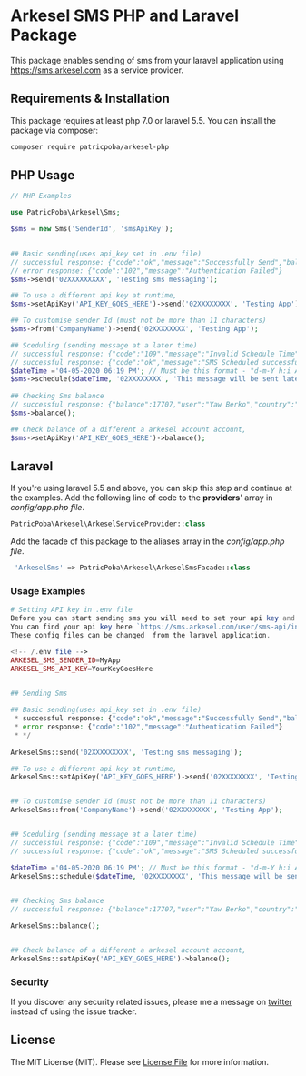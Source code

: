 # Arkesel SMS PHP and Laravel Package

<!-- [![Latest Version on Packagist](https://img.shields.io/packagist/v/patricpoba/arkesel-sms.svg?style=flat-square)](https://packagist.org/packages/patricpoba/arkesel-sms)
[![Build Status](https://img.shields.io/travis/patricpoba/arkesel-sms/master.svg?style=flat-square)](https://travis-ci.org/patricpoba/arkesel-sms)
[![Quality Score](https://img.shields.io/scrutinizer/g/patricpoba/arkesel-sms.svg?style=flat-square)](https://scrutinizer-ci.com/g/patricpoba/arkesel-sms)
[![Total Downloads](https://img.shields.io/packagist/dt/patricpoba/arkesel-sms.svg?style=flat-square)](https://packagist.org/packages/patricpoba/arkesel-sms) -->

This package enables sending of sms from your laravel application using https://sms.arkesel.com as a service provider.

## Requirements & Installation

This package requires at least php 7.0 or laravel 5.5. You can install the package via composer:

```bash
composer require patricpoba/arkesel-php
```

## PHP Usage

``` php
// PHP Examples

use PatricPoba\Arkesel\Sms;

$sms = new Sms('SenderId', 'smsApiKey');
  

## Basic sending(uses api_key set in .env file)
// successful response: {"code":"ok","message":"Successfully Send","balance":17706,"user":"Yaw Berko"}
// error response: {"code":"102","message":"Authentication Failed"} 
$sms->send('02XXXXXXXXX', 'Testing sms messaging');

## To use a different api key at runtime,
$sms->setApiKey('API_KEY_GOES_HERE')->send('02XXXXXXXX', 'Testing App');

## To customise sender Id (must not be more than 11 characters)
$sms->from('CompanyName')->send('02XXXXXXXX', 'Testing App');

## Sceduling (sending message at a later time)
// successful response: {"code":"109","message":"Invalid Schedule Time"} 
// successful response: {"code":"ok","message":"SMS Scheduled successfully.","balance":17705,"user":"Yaw Berko"}
$dateTime ='04-05-2020 06:19 PM'; // Must be this format - "d-m-Y h:i A" 
$sms->schedule($dateTime, '02XXXXXXXX', 'This message will be sent later')
 
## Checking Sms balance    
// successful response: {"balance":17707,"user":"Yaw Berko","country":"Ghana"}
$sms->balance();

## Check balance of a different a arkesel account account,
$sms->setApiKey('API_KEY_GOES_HERE')->balance();
```


## Laravel

If you're using laravel 5.5 and above, you can skip this step and continue at the examples.
Add the following line of code to the **providers**' array in *config/app.php file*.
```php  
PatricPoba\Arkesel\ArkeselServiceProvider::class
```

Add the facade of this package to the aliases array in the *config/app.php file*.

```php 
 'ArkeselSms' => PatricPoba\Arkesel\ArkeselSmsFacade::class
```


### Usage Examples 

``` php  
# Setting API key in .env file
Before you can start sending sms you will need to set your api key and default sender ID in your /.env file
You can find your api key here `https://sms.arkesel.com/user/sms-api/info` 
These config files can be changed  from the laravel application.  

<!-- /.env file --> 
ARKESEL_SMS_SENDER_ID=MyApp
ARKESEL_SMS_API_KEY=YourKeyGoesHere


## Sending Sms 
 
## Basic sending(uses api_key set in .env file)
 * successful response: {"code":"ok","message":"Successfully Send","balance":17706,"user":"Yaw Berko"}
 * error response: {"code":"102","message":"Authentication Failed"} 
 * */
 
ArkeselSms::send('02XXXXXXXXX', 'Testing sms messaging');

## To use a different api key at runtime,
ArkeselSms::setApiKey('API_KEY_GOES_HERE')->send('02XXXXXXXX', 'Testing App');


## To customise sender Id (must not be more than 11 characters)
ArkeselSms::from('CompanyName')->send('02XXXXXXXX', 'Testing App');


## Sceduling (sending message at a later time) 
// successful response: {"code":"109","message":"Invalid Schedule Time"} 
// successful response: {"code":"ok","message":"SMS Scheduled successfully.","balance":17705,"user":"Yaw Berko"}

$dateTime ='04-05-2020 06:19 PM'; // Must be this format - "d-m-Y h:i A" 
ArkeselSms::schedule($dateTime, '02XXXXXXXX', 'This message will be sent later')

 
## Checking Sms balance   
// successful response: {"balance":17707,"user":"Yaw Berko","country":"Ghana"}

ArkeselSms::balance();


## Check balance of a different a arkesel account account,
ArkeselSms::setApiKey('API_KEY_GOES_HERE')->balance();

```


### Security

If you discover any security related issues, please me a message on [twitter](https://twitter.com/patricpoba) instead of using the issue tracker.


## License

The MIT License (MIT). Please see [License File](LICENSE.md) for more information.
